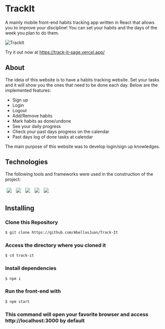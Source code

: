 # TrackIt
A mainly mobile front-end habits tracking app written in React that allows you to improve your discipline! You can set your habits and the days of the week you plan to do them.

![TrackIt](https://user-images.githubusercontent.com/92492685/150709730-a4cacecd-76c4-4afe-9b87-67c7541b9127.gif)

Try it out now at https://track-it-sage.vercel.app/

## About
The ideia of this website is to have a habits tracking website. Set your tasks and it will show you the ones that need to be done each day. Below are the implemented features:
- Sign up
- Login
- Logout
- Add/Remove habits
- Mark habits as done/undone
- See your daily progress
- Check your past days progress on the calendar
- Past days log of done tasks at calendar

The main purpose of this website was to develop login/sign up knowledges.

## Technologies
The following tools and frameworks were used in the construction of the project:<br>
<p>
  <img style='margin: 5px;' src='https://img.shields.io/badge/dayjs%20-%2320232a.svg?&style=for-the-badge&color=green'>
  <img style='margin: 5px;' src='https://img.shields.io/badge/styled-components%20-%2320232a.svg?&style=for-the-badge&color=b8679e&logo=styled-components&logoColor=%3a3a3a'>
  <img style='margin: 5px;' src='https://img.shields.io/badge/axios%20-%2320232a.svg?&style=for-the-badge&color=informational'>
  <img style='margin: 5px;' src="https://img.shields.io/badge/react-app%20-%2320232a.svg?&style=for-the-badge&color=60ddf9&logo=react&logoColor=%2361DAFB"/>
  <img style='margin: 5px;' src="https://img.shields.io/badge/react_route%20-%2320232a.svg?&style=for-the-badge&logo=react&logoColor=%2361DAFB"/>
</p>

## Installing

### Clone this Repository
```bash
$ git clone https://github.com/AbellasJuan/Track-It
```

### Access the directory where you cloned it
```bash
$ cd track-it
```

### Install dependencies

```bash
$ npm i
```

### Run the front-end with
```bash
$ npm start
```

### This command will open your favorite browser and access http://localhost:3000 by default
